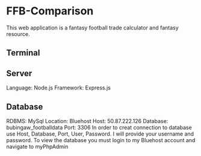 # FFB-Comparison

This web application is a fantasy football trade calculator and fantasy resource. 

## Terminal



## Server

Language: Node.js
Framework: Express.js

## Database

RDBMS: MySql
Location: Bluehost
Host: 50.87.222.126
Database: bubingaw_footballdata
Port: 3306
In order to creat connection to database use Host, Database, Port, User, Password.
I will provide your username and password.
To view the database you must login to my Bluehost account and navigate to myPhpAdmin
